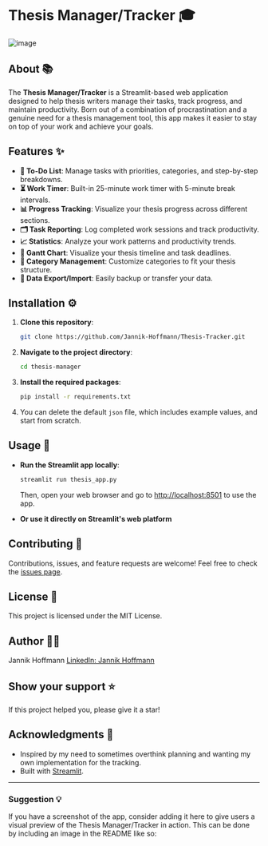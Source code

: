 # Thesis Manager/Tracker 🎓
![image](https://github.com/user-attachments/assets/93fe9756-0637-47d2-8d8f-42cf7d7ea768)
## About 📚
The **Thesis Manager/Tracker** is a Streamlit-based web application designed to help thesis writers manage their tasks, track progress, and maintain productivity. Born out of a combination of procrastination and a genuine need for a thesis management tool, this app makes it easier to stay on top of your work and achieve your goals.

## Features ✨
- **📝 To-Do List**: Manage tasks with priorities, categories, and step-by-step breakdowns.
- **⏳ Work Timer**: Built-in 25-minute work timer with 5-minute break intervals.
- **📊 Progress Tracking**: Visualize your thesis progress across different sections.
- **🗂️ Task Reporting**: Log completed work sessions and track productivity.
- **📈 Statistics**: Analyze your work patterns and productivity trends.
- **📅 Gantt Chart**: Visualize your thesis timeline and task deadlines.
- **🎯 Category Management**: Customize categories to fit your thesis structure.
- **💾 Data Export/Import**: Easily backup or transfer your data.

## Installation ⚙️
1. **Clone this repository**:
   ```bash
   git clone https://github.com/Jannik-Hoffmann/Thesis-Tracker.git
   ```

2. **Navigate to the project directory**:
   ```bash
   cd thesis-manager
   ```

3. **Install the required packages**:
   ```bash
   pip install -r requirements.txt
   ```

4. You can delete the default `json` file, which includes example values, and start from scratch.

## Usage 🚀
- **Run the Streamlit app locally**:
  ```bash
  streamlit run thesis_app.py
  ```
  Then, open your web browser and go to [http://localhost:8501](http://localhost:8501) to use the app.

- **Or use it directly on Streamlit's web platform**

## Contributing 🤝
Contributions, issues, and feature requests are welcome! Feel free to check the [issues page](https://github.com/yourusername/thesis-manager/issues).

## License 📄
This project is licensed under the MIT License.

## Author 👨‍💻
Jannik Hoffmann
[LinkedIn: Jannik Hoffmann](https://www.linkedin.com/in/jannik-marian-hoffmann-9b58b3177/)

## Show your support ⭐️
If this project helped you, please give it a star!

## Acknowledgments 🙌
- Inspired by my need to sometimes overthink planning and wanting my own implementation for the tracking.
- Built with [Streamlit](https://streamlit.io/).

---

### Suggestion 💡
If you have a screenshot of the app, consider adding it here to give users a visual preview of the Thesis Manager/Tracker in action. This can be done by including an image in the README like so:
